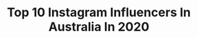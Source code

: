 ---
title: Top 10 Instagram Influencers In Australia In 2020
description: Identify the most popular Instagram accounts on inBeat.
platform: Instagram
profiles:
  - username: "keenan.te"
    fullname: "Keenan Te"
    location: "Australia"
    followers: 27359
    engagement: 824
    commentsToLikes: 0.139494
    avatar: "https://scontent-ams4-1.cdninstagram.com/v/t51.2885-19/s320x320/89481725_1894496250849655_6080413496191746048_n.jpg?_nc_ht=scontent-ams4-1.cdninstagram.com&_nc_ohc=G2cGKU0RlhkAX_nRbSj&oh=c0cebdc9aae006098f808ad351ff7a83&oe=5EBAE939"
    verified: false
    hashtags: "#brunomars, #chrisbrown, #victorious, #sidehustle"
  - username: "savannah.clarke"
    fullname: "S A V A N N A H  ➕ C L A R K E"
    location: "Australia"
    followers: 1156230
    engagement: 1563
    commentsToLikes: 0.082061
    avatar: "https://scontent-ams4-1.cdninstagram.com/v/t51.2885-19/s320x320/21149578_1691255810886658_6482184584103460864_n.jpg?_nc_ht=scontent-ams4-1.cdninstagram.com&_nc_ohc=69zZOOe1DNIAX_1EG4e&oh=eb1497a4459a5669c2a5a293d9a17834&oe=5EBA1363"
    verified: false
    hashtags: "#fashionicon, #loveuniters, #lurv, #nowunitedwakeup"
  - username: "julianjoseduarte"
    fullname: "JULIAN JOSE DUARTE 🇨🇱🇵🇹"
    location: "Australia"
    followers: 5090
    engagement: 3475
    commentsToLikes: 0.113859
    avatar: "https://scontent-ams4-1.cdninstagram.com/v/t51.2885-19/s320x320/83417866_161970671766292_7098436048035774464_n.jpg?_nc_ht=scontent-ams4-1.cdninstagram.com&_nc_ohc=b89bWMafQZgAX_8IoML&oh=b5f1e6fd86164921c24edf59297e2354&oe=5EBD1583"
    verified: false
    hashtags: "#duet, #xyzbca, #xybca, #helpme"
  - username: "fashng"
    fullname: "fashng"
    location: "Australia"
    followers: 32660
    engagement: 2765
    commentsToLikes: 0.056883
    avatar: "https://scontent-ams4-1.cdninstagram.com/v/t51.2885-19/s320x320/91398728_1316016595260080_6544032083101089792_n.jpg?_nc_ht=scontent-ams4-1.cdninstagram.com&_nc_ohc=Bg8z-F8p-0kAX8ggAHz&oh=7eb23397ab953502ea1f95f1286ebe9b&oe=5EBD37BA"
    verified: false
    hashtags: "#dating, #myaesthetic, #australia, #selfie"
  - username: "ljubica_bonnie"
    fullname: "LJUBICA JAKIMOVSKI"
    location: "Australia"
    followers: 3459
    engagement: 3475
    commentsToLikes: 0.384747
    avatar: "https://scontent-nrt1-1.cdninstagram.com/v/t51.2885-19/s320x320/89475598_1359185207619916_5104422615292837888_n.jpg?_nc_ht=scontent-nrt1-1.cdninstagram.com&_nc_ohc=NoNlcSWLBVsAX9zmv8P&oh=84d6110b11e01835bb189c3d7fbaebc4&oe=5EB7C815"
    verified: false
    hashtags: ""
  - username: "e.milyjanee"
    fullname: "E M I L Y🦋 || fashion"
    location: "Australia"
    followers: 2539
    engagement: 2720
    commentsToLikes: 0.257348
    avatar: "https://instagram.fmaa3-1.fna.fbcdn.net/v/t51.2885-19/s320x320/89385111_867168780392851_1969998750172577792_n.jpg?_nc_ht=instagram.fmaa3-1.fna.fbcdn.net&_nc_ohc=XnkHPAXaAfYAX_tDZms&oh=d01ce94011529fa2c920357589501f05&oe=5EB07797"
    verified: false
    hashtags: "#collab, #gifted, #vintage"
  - username: "olivia.lawecki"
    fullname: "L I V   L A W E C K I ⚡️"
    location: "Australia"
    followers: 2435
    engagement: 2688
    commentsToLikes: 0.144513
    avatar: "https://instagram.ftur1-1.fna.fbcdn.net/v/t51.2885-19/s320x320/79600291_317046449199449_7914631326362238976_n.jpg?_nc_ht=instagram.ftur1-1.fna.fbcdn.net&_nc_ohc=Dnc6EocPuuEAX-4umF9&oh=e114e8a5ab13d398ee264edb03fa7e04&oe=5EA26ED2"
    verified: false
    hashtags: ""
  - username: "ajsecic"
    fullname: "Alisha"
    location: "Australia"
    followers: 3075
    engagement: 3571
    commentsToLikes: 0.189016
    avatar: "https://scontent-ams4-1.cdninstagram.com/v/t51.2885-19/s320x320/62266400_732258010523418_5658787036463628288_n.jpg?_nc_ht=scontent-ams4-1.cdninstagram.com&_nc_ohc=FgGr3J4acogAX_mH9Ky&oh=3bdad133c1a3ea9cbc26008973489885&oe=5E87BC73"
    verified: false
    hashtags: "#undiscovered, #jeffreestar, #thelist, #hoodedeyesmakeup"
  - username: "mikky_kitty"
    fullname: "Alternative Model"
    location: "Australia"
    followers: 6697
    engagement: 1833
    commentsToLikes: 0.071782
    avatar: "https://scontent-lhr8-1.cdninstagram.com/v/t51.2885-19/s320x320/72529236_553062835542388_8830077389024264192_n.jpg?_nc_ht=scontent-lhr8-1.cdninstagram.com&_nc_ohc=oTcdh6gl8fgAX-gkqsx&oh=a05607e90e3294ac25e78c9363852236&oe=5EB8DD09"
    verified: false
    hashtags: "#fireemblemcosplay, #dollskill, #boudoirmodel, #gothicstyleandmusic"
  - username: "whyntervanravenstein"
    fullname: "Whynter Van Ravenstein ⚡️"
    location: "Australia"
    followers: 25332
    engagement: 842
    commentsToLikes: 0.278012
    avatar: "https://scontent-ams4-1.cdninstagram.com/v/t51.2885-19/s320x320/74935161_274659190110153_5871926820047159296_n.jpg?_nc_ht=scontent-ams4-1.cdninstagram.com&_nc_ohc=8XhjEDE9_mMAX9MHmhl&oh=54578271ad20e52540790000222fbc47&oe=5EB964F0"
    verified: false
    hashtags: "#fun, #model, #greatlabeldesign, #lovethelook"
---